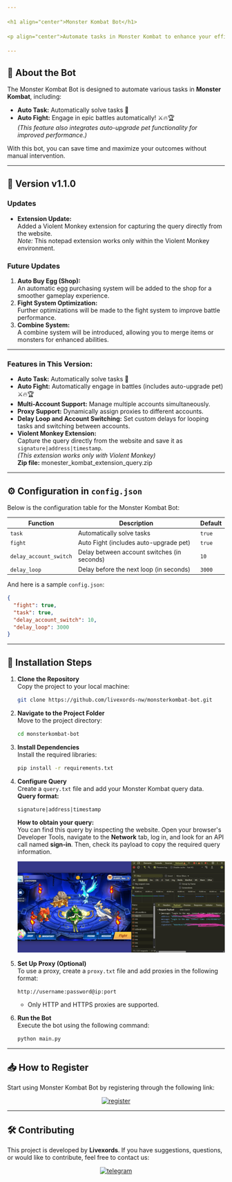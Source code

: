 ```yaml
---

<h1 align="center">Monster Kombat Bot</h1>

<p align="center">Automate tasks in Monster Kombat to enhance your efficiency and maximize your results!</p>

---
```


## 🚀 **About the Bot**

The Monster Kombat Bot is designed to automate various tasks in **Monster Kombat**, including:

- **Auto Task:** Automatically solve tasks 🤖
- **Auto Fight:** Engage in epic battles automatically! ⚔️🔥🏆  
  _(This feature also integrates auto-upgrade pet functionality for improved performance.)_

With this bot, you can save time and maximize your outcomes without manual intervention.

---

## 🌟 Version v1.1.0

### Updates

- **Extension Update:**  
  Added a Violent Monkey extension for capturing the query directly from the website.  
  _Note:_ This notepad extension works only within the Violent Monkey environment.

### Future Updates

1. **Auto Buy Egg (Shop):**  
   An automatic egg purchasing system will be added to the shop for a smoother gameplay experience.
2. **Fight System Optimization:**  
   Further optimizations will be made to the fight system to improve battle performance.
3. **Combine System:**  
   A combine system will be introduced, allowing you to merge items or monsters for enhanced abilities.

---

### **Features in This Version:**

- **Auto Task:** Automatically solve tasks 🤖
- **Auto Fight:** Automatically engage in battles (includes auto-upgrade pet) ⚔️🔥🏆
- **Multi-Account Support:** Manage multiple accounts simultaneously.
- **Proxy Support:** Dynamically assign proxies to different accounts.
- **Delay Loop and Account Switching:** Set custom delays for looping tasks and switching between accounts.
- **Violent Monkey Extension:**  
  Capture the query directly from the website and save it as `signature|address|timestamp`.  
  _(This extension works only with Violent Monkey)_  
  **Zip file:** monester_kombat_extension_query.zip

---

## ⚙️ **Configuration in `config.json`**

Below is the configuration table for the Monster Kombat Bot:

| **Function**           | **Description**                             | **Default** |
| ---------------------- | ------------------------------------------- | ----------- |
| `task`                 | Automatically solve tasks                   | `true`      |
| `fight`                | Auto Fight (includes auto-upgrade pet)      | `true`      |
| `delay_account_switch` | Delay between account switches (in seconds) | `10`        |
| `delay_loop`           | Delay before the next loop (in seconds)     | `3000`      |

And here is a sample `config.json`:

```json
{
  "fight": true,
  "task": true,
  "delay_account_switch": 10,
  "delay_loop": 3000
}
```

---

## 📖 **Installation Steps**

1. **Clone the Repository**  
   Copy the project to your local machine:

   ```bash
   git clone https://github.com/livexords-nw/monsterkombat-bot.git
   ```

2. **Navigate to the Project Folder**  
   Move to the project directory:

   ```bash
   cd monsterkombat-bot
   ```

3. **Install Dependencies**  
   Install the required libraries:

   ```bash
   pip install -r requirements.txt
   ```

4. **Configure Query**  
   Create a `query.txt` file and add your Monster Kombat query data.  
   **Query format:**

   ```
   signature|address|timestamp
   ```

   **How to obtain your query:**  
   You can find this query by inspecting the website. Open your browser's Developer Tools, navigate to the **Network** tab, log in, and look for an API call named **sign-in**. Then, check its payload to copy the required query information.

   ![Query Example](query_xample.jpg)

5. **Set Up Proxy (Optional)**  
   To use a proxy, create a `proxy.txt` file and add proxies in the following format:

   ```
   http://username:password@ip:port
   ```

   - Only HTTP and HTTPS proxies are supported.

6. **Run the Bot**  
   Execute the bot using the following command:

   ```bash
   python main.py
   ```

---

## 📥 **How to Register**

Start using Monster Kombat Bot by registering through the following link:

<div align="center">
  <a href="https://game.monsterkombat.io/?ref=Y7zsu4qH" target="_blank">
    <img src="https://img.shields.io/static/v1?message=Monster%20Kombat&logo=telegram&label=&color=2CA5E0&logoColor=white&labelColor=&style=for-the-badge" height="25" alt="register" />
  </a>
</div>

---

## 🛠️ **Contributing**

This project is developed by **Livexords**. If you have suggestions, questions, or would like to contribute, feel free to contact us:

<div align="center">
  <a href="https://t.me/livexordsscript" target="_blank">
    <img src="https://img.shields.io/static/v1?message=Livexords&logo=telegram&label=&color=2CA5E0&logoColor=white&labelColor=&style=for-the-badge" height="25" alt="telegram" />
  </a>
</div>
